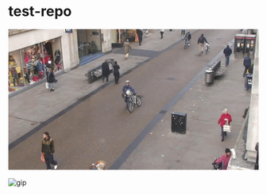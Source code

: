 # test-repo
![giphy](https://github.com/varaprasadvetcha/test-repo/blob/main/ezgif.com-gif-maker.gif)

![gip](https://media.giphy.com/media/vFKqnCdLPNOKc/giphy.gif)